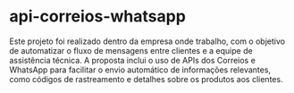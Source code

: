 # api-correios-whatsapp
Este projeto foi realizado dentro da empresa onde trabalho, com o objetivo de automatizar o fluxo de mensagens entre clientes e a equipe de assistência técnica. A proposta inclui o uso de APIs dos Correios e WhatsApp para facilitar o envio automático de informações relevantes, como códigos de rastreamento e detalhes sobre os produtos aos clientes.
